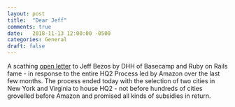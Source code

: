 ```yaml
---
layout: post
title:  "Dear Jeff"
comments: true
date:   2018-11-13 12:00:00 -0500
categories: General 
draft: false
---
```


A scathing [open letter](https://m.signalvnoise.com/dear-jeff-a6319829f92a) to Jeff Bezos by DHH of Basecamp and Ruby on Rails fame - in response to the entire HQ2 Process led by Amazon over the last few months. The process ended today with the selection of two cities in New York and Virginia to house HQ2 - not before hundreds of cities grovelled before Amazon and promised all kinds of subsidies in return. 
